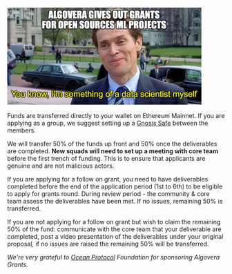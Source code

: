 ![](./assets/dafoe_algo.png)

Funds are transferred directly to your wallet on Ethereum Mainnet. If you are applying as a group, we suggest setting up a [Gnosis Safe](https://gnosis-safe.io/) between the members.

We will transfer 50% of the funds up front and 50% once the deliverables are completed. **New squads will need to set up a meeting with core team** before the first trench of funding. This is to ensure that applicants are genuine and are not malicious actors.

If you are applying for a follow on grant, you need to have deliverables completed before the end of the application period (1st to 6th) to be eligible to apply for grants round. During review period - the community & core team assess the deliverables have been met. If no issues, remaining 50% is transferred.

If you are not applying for a follow on grant but wish to claim the remaining 50% of the fund: 
communicate with the core team that your deliverable are completed, post a video presentation of the deliverables under your original proposal, if no issues are raised the remaining 50% will be transferred. 

_We're very grateful to [Ocean Protocol](https://oceanprotocol.com/) Foundation for sponsoring Algovera Grants._